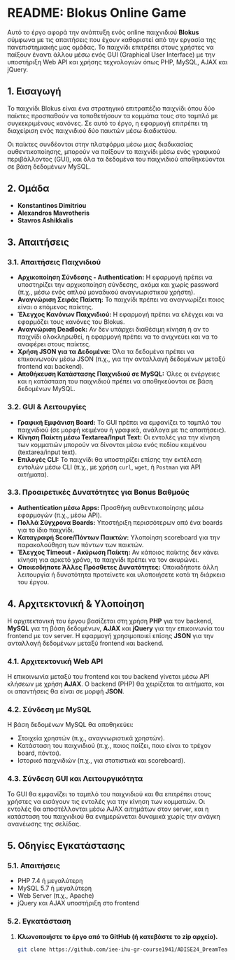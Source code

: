 # README: Blokus Online Game

Αυτό το έργο αφορά την ανάπτυξη ενός online παιχνιδιού **Blokus** σύμφωνα με τις απαιτήσεις που έχουν καθοριστεί από την εργασία της πανεπιστημιακής μας ομάδας. Το παιχνίδι επιτρέπει στους χρήστες να παίξουν έναντι άλλου μέσω ενός GUI (Graphical User Interface) με την υποστήριξη Web API και χρήσης τεχνολογιών όπως PHP, MySQL, AJAX και jQuery.

## 1. Εισαγωγή

Το παιχνίδι Blokus είναι ένα στρατηγικό επιτραπέζιο παιχνίδι όπου δύο παίκτες προσπαθούν να τοποθετήσουν τα κομμάτια τους στο ταμπλό με συγκεκριμένους κανόνες. Σε αυτό το έργο, η εφαρμογή επιτρέπει τη διαχείριση ενός παιχνιδιού δύο παικτών μέσω διαδικτύου. 

Οι παίκτες συνδέονται στην πλατφόρμα μέσω μιας διαδικασίας αυθεντικοποίησης, μπορούν να παίξουν το παιχνίδι μέσω ενός γραφικού περιβάλλοντος (GUI), και όλα τα δεδομένα του παιχνιδιού αποθηκεύονται σε βάση δεδομένων MySQL.

## 2. Ομάδα

- **Konstantinos Dimitriou**
- **Alexandros Mavrotheris**
- **Stavros Ashikkalis**

## 3. Απαιτήσεις

### 3.1. Απαιτήσεις Παιχνιδιού
- **Αρχικοποίηση Σύνδεσης - Authentication:** Η εφαρμογή πρέπει να υποστηρίζει την αρχικοποίηση σύνδεσης, ακόμα και χωρίς password (π.χ., μέσω ενός απλού μοναδικού αναγνωριστικού χρήστη).
- **Αναγνώριση Σειράς Παίκτη:** Το παιχνίδι πρέπει να αναγνωρίζει ποιος είναι ο επόμενος παίκτης.
- **Έλεγχος Κανόνων Παιχνιδιού:** Η εφαρμογή πρέπει να ελέγχει και να εφαρμόζει τους κανόνες του Blokus.
- **Αναγνώριση Deadlock:** Αν δεν υπάρχει διαθέσιμη κίνηση ή αν το παιχνίδι ολοκληρωθεί, η εφαρμογή πρέπει να το ανιχνεύει και να το αναφέρει στους παίκτες.
- **Χρήση JSON για τα Δεδομένα:** Όλα τα δεδομένα πρέπει να επικοινωνούν μέσω JSON (π.χ., για την ανταλλαγή δεδομένων μεταξύ frontend και backend).
- **Αποθήκευση Κατάστασης Παιχνιδιού σε MySQL:** Όλες οι ενέργειες και η κατάσταση του παιχνιδιού πρέπει να αποθηκεύονται σε βάση δεδομένων MySQL.

### 3.2. GUI & Λειτουργίες
- **Γραφική Εμφάνιση Board:** Το GUI πρέπει να εμφανίζει το ταμπλό του παιχνιδιού (σε μορφή κειμένου ή γραφικά, ανάλογα με τις απαιτήσεις).
- **Κίνηση Παίκτη μέσω Textarea/Input Text:** Οι εντολές για την κίνηση των κομματιών μπορούν να δίνονται μέσω ενός πεδίου κειμένου (textarea/input text).
- **Επιλογές CLI:** Το παιχνίδι θα υποστηρίζει επίσης την εκτέλεση εντολών μέσω CLI (π.χ., με χρήση `curl`, `wget`, ή `Postman` για API αιτήματα).
  
### 3.3. Προαιρετικές Δυνατότητες για Bonus Βαθμούς
- **Authentication μέσω Apps:** Προσθήκη αυθεντικοποίησης μέσω εφαρμογών (π.χ., μέσω API).
- **Πολλά Σύγχρονα Boards:** Υποστήριξη περισσότερων από ένα boards για το ίδιο παιχνίδι.
- **Καταγραφή Score/Πόντων Παικτών:** Υλοποίηση scoreboard για την παρακολούθηση των πόντων των παικτών.
- **Έλεγχος Timeout - Ακύρωση Παίκτη:** Αν κάποιος παίκτης δεν κάνει κίνηση για αρκετό χρόνο, το παιχνίδι πρέπει να τον ακυρώνει.
- **Οποιεσδήποτε Άλλες Πρόσθετες Δυνατότητες:** Οποιαδήποτε άλλη λειτουργία ή δυνατότητα προτείνετε και υλοποιήσετε κατά τη διάρκεια του έργου.

## 4. Αρχιτεκτονική & Υλοποίηση

Η αρχιτεκτονική του έργου βασίζεται στη χρήση **PHP** για τον backend, **MySQL** για τη βάση δεδομένων, **AJAX** και **jQuery** για την επικοινωνία του frontend με τον server. Η εφαρμογή χρησιμοποιεί επίσης **JSON** για την ανταλλαγή δεδομένων μεταξύ frontend και backend.

### 4.1. Αρχιτεκτονική Web API
Η επικοινωνία μεταξύ του frontend και του backend γίνεται μέσω API κλήσεων με χρήση **AJAX**. Ο backend (PHP) θα χειρίζεται τα αιτήματα, και οι απαντήσεις θα είναι σε μορφή **JSON**.

### 4.2. Σύνδεση με MySQL
Η βάση δεδομένων MySQL θα αποθηκεύει:
- Στοιχεία χρηστών (π.χ., αναγνωριστικά χρηστών).
- Κατάσταση του παιχνιδιού (π.χ., ποιος παίζει, ποιο είναι το τρέχον board, πόντοι).
- Ιστορικό παιχνιδιών (π.χ., για στατιστικά και scoreboard).

### 4.3. Σύνδεση GUI και Λειτουργικότητα
Το GUI θα εμφανίζει το ταμπλό του παιχνιδιού και θα επιτρέπει στους χρήστες να εισάγουν τις εντολές για την κίνηση των κομματιών. Οι εντολές θα αποστέλλονται μέσω AJAX αιτημάτων στον server, και η κατάσταση του παιχνιδιού θα ενημερώνεται δυναμικά χωρίς την ανάγκη ανανέωσης της σελίδας.

## 5. Οδηγίες Εγκατάστασης

### 5.1. Απαιτήσεις
- PHP 7.4 ή μεγαλύτερη
- MySQL 5.7 ή μεγαλύτερη
- Web Server (π.χ., Apache)
- jQuery και AJAX υποστήριξη στο frontend

### 5.2. Εγκατάσταση
1. **Κλωνοποιήστε το έργο από το GitHub (ή κατεβάστε το zip αρχείο).**
   ```bash
   git clone https://github.com/iee-ihu-gr-course1941/ADISE24_DreamTeam.git
